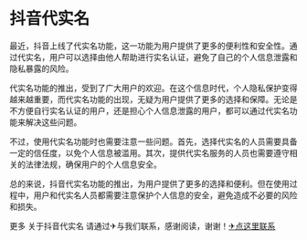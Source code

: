 # 抖音代实名

最近，抖音上线了代实名功能，这一功能为用户提供了更多的便利性和安全性。通过代实名，用户可以选择由他人帮助进行实名认证，避免了自己的个人信息泄露和隐私暴露的风险。

代实名功能的推出，受到了广大用户的欢迎。在这个信息时代，个人隐私保护变得越来越重要，而代实名功能的出现，无疑为用户提供了更多的选择和保障。无论是不方便自行实名认证的用户，还是担心个人信息泄露的用户，都可以通过代实名功能来解决这些问题。

不过，使用代实名功能时也需要注意一些问题。首先，选择代实名的人员需要具备一定的信任度，以免个人信息被滥用。其次，提供代实名服务的人员也需要遵守相关的法律法规，确保用户的个人信息安全。

总的来说，抖音代实名功能的推出，为用户提供了更多的选择和便利。但在使用过程中，用户和代实名人员都需要注意保护个人信息的安全，避免造成不必要的风险和损失。

更多 关于抖音代实名 请通过✈与我们联系，感谢阅读，谢谢！[✈点这里联系](https://a.k02.cc)